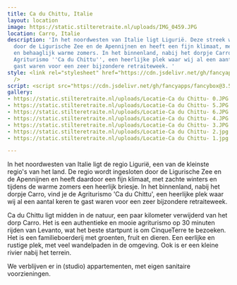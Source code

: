 ```yaml
---
title: Ca du Chittu, Italie
layout: location
image: https://static.stilteretraite.nl/uploads/IMG_0459.JPG
location: Carro, Italie
description: 'In het noordwesten van Italie ligt Ligurië. Deze streek wordt ingesloten
  door de Ligurische Zee en de Apennijnen en heeft een fijn klimaat, met zachte winters
  en behaaglijk warme zomers. In het binnenland, nabij het dorpje Carro, vind je de
  Agriturismo ''Ca du Chittu'', een heerlijke plek waar wij al een aantal keren te
  gast waren voor een zeer bijzondere retraiteweek. '
style: <link rel="stylesheet" href="https://cdn.jsdelivr.net/gh/fancyapps/fancybox@3.5.7/dist/jquery.fancybox.min.css"
  />
script: <script src="https://cdn.jsdelivr.net/gh/fancyapps/fancybox@3.5.7/dist/jquery.fancybox.min.js"></script>
gallery:
- https://static.stilteretraite.nl/uploads/Locatie-Ca du Chittu- 0.JPG
- https://static.stilteretraite.nl/uploads/Locatie-Ca du Chittu- 5.JPG
- https://static.stilteretraite.nl/uploads/Locatie-Ca du Chittu- 6.JPG
- https://static.stilteretraite.nl/uploads/Locatie-Ca du Chittu- 4.JPG
- https://static.stilteretraite.nl/uploads/Locatie-Ca du Chittu- 3.JPG
- https://static.stilteretraite.nl/uploads/Locatie-Ca du Chittu- 2.jpg
- https://static.stilteretraite.nl/uploads/Locatie-Ca du Chittu- 1.jpg

---
```

In het noordwesten van Italie ligt de regio Ligurië, een van de kleinste regio's van het land. De regio wordt ingesloten door de Ligurische Zee en de Apennijnen en heeft daardoor een fijn klimaat, met zachte winters en tijdens de warme zomers een heerlijk briesje. In het binnenland, nabij het dorpje Carro, vind je de Agriturismo 'Ca du Chittu', een heerlijke plek waar wij al een aantal keren te gast waren voor een zeer bijzondere retraiteweek.   
  
Ca du Chittu ligt midden in de natuur, een paar kilometer verwijderd van het dorp Carro. Het is een authentieke en mooie agriturismo op 30 minuten rijden van Levanto, wat het beste startpunt is om CinqueTerre te bezoeken. Het is een familieboerderij met groenten, fruit en dieren. Een eerlijke en rustige plek, met veel wandelpaden in de omgeving. Ook is er een kleine rivier nabij het terrein. 

We verblijven er in (studio) appartementen, met eigen sanitaire voorzieningen.   